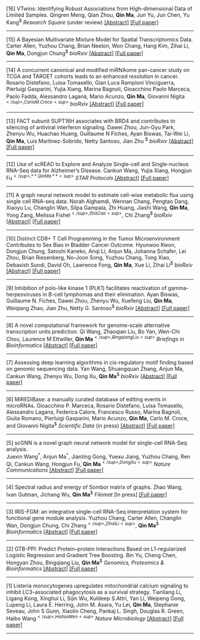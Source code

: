 
[16] VTwins: Identifying Robust Associations from High-dimensional Data of Limited Samples.
Qingren Meng, Qian Zhou, **Qin Ma**, Jun Yu, Jun Chen, Yu Kang<sup>$</sup>
*Research Square* (under review)
[[Abstract]](https://www.researchsquare.com/article/rs-116301/v1) [[Full paper]](https://assets.researchsquare.com/files/rs-116301/v1/1ec26348-95eb-4432-8b65-5044f66e22c1.pdf)

---

[15] A Bayesian Multivariate Mixture Model for Spatial Transcriptomics Data.
Carter Allen, Yuzhou Chang, Brian Neelon, Won Chang, Hang Kim, Zihai Li, **Qin Ma**, Dongjun Chung<sup>$</sup>
*bioRxiv*
[[Abstract]](https://www.biorxiv.org/content/10.1101/2021.06.23.449615v1) [[Full paper]](https://www.biorxiv.org/content/10.1101/2021.06.23.449615v1.full.pdf)

---

[14] A concurrent canonical and modified miRNAome pan-cancer study on TCGA and TARGET cohorts leads to an enhanced resolution in cancer.
Rosario Distefano, Luisa Tomasello, Gian Luca Rampioni Vinciguerra, Pierluigi Gasparini, Yujia Xiang, Marina Bagnoli, Gioacchino Paolo Marceca, Paolo Fadda, Alessandro Laganà, Mario Acunzo, **Qin Ma**, Giovanni Nigita<sup>$</sup>, Carlo M. Croce<sup>$</sup>
*bioRxiv*
[[Abstract]](https://www.biorxiv.org/content/10.1101/2021.05.18.444694v1) [[Full paper]](https://www.biorxiv.org/content/10.1101/2021.05.18.444694v1.full.pdf)
 
---

[13] FACT subunit SUPT16H associates with BRD4 and contributes to silencing of antiviral interferon signaling.
Dawei Zhou, Jun-Gyu Park, Zhenyu Wu, Huachao Huang, Guillaume N Fiches, Ayan Biswas, Tai-Wei Li, **Qin Ma**, Luis Martinez-Sobrido, Netty Santoso, Jian Zhu <sup>$</sup>
*bioRxiv*
[[Abstract]](https://www.biorxiv.org/content/10.1101/2021.04.21.440833v1) [[Full paper]](https://www.biorxiv.org/content/10.1101/2021.04.21.440833v1.full.pdf)
 
---

[12] Use of scREAD to Explore and Analyze Single-cell and Single-nucleus RNA-Seq data for Alzheimer’s Disease.
Cankun Wang, Yujia Xiang, Hongjun Fu<sup>$</sup>, **Qin Ma**<sup>$</sup>
*STAR Protocols*
[[Abstract]](https://www.sciencedirect.com/science/article/pii/S2666166721002203) [[Full paper]](https://u.osu.edu/bmbl/files/2021/05/1-s2.0-S2666166721002203-main.pdf)
 
---

[11] A graph neural network model to estimate cell-wise metabolic flux using single cell RNA-seq data.
Norah Alghamdi, Wennan Chang, Pengtao Dang, Xiaoyu Lu, Changlin Wan, Silpa Gampala, Zhi Huang, Jiashi Wang, **Qin Ma**, Yong Zang, Melissa Fishel<sup>$</sup>, Sha Cao<sup>$</sup>, Chi Zhang<sup>$</sup>
*bioRxiv*
[[Abstract]](https://www.biorxiv.org/content/10.1101/2020.09.23.310656v2) [[Full paper]](https://www.biorxiv.org/content/10.1101/2020.09.23.310656v2.full.pdf)
 
---

[10] Distinct CD8+ T Cell Programming in the Tumor Microenvironment Contributes to Sex Bias in Bladder Cancer Outcome.
Hyunwoo Kwon, Dongjun Chung, Satoshi Kaneko, Anqi Li, Anjun Ma, Johanna Schafer, Lei Zhou, Brian Riesenberg, No-Joon Song, Yuzhou Chang, Tong Xiao, Debasish Sundi, David Oh, Lawrence Fong, **Qin Ma**, Xue Li, Zihai Li<sup>$</sup>
*bioRxiv*
[[Abstract]](https://www.biorxiv.org/content/10.1101/2020.04.13.039735v1.full) [[Full paper]](https://www.biorxiv.org/content/10.1101/2020.04.13.039735v1.full.pdf)

---

[9] Inhibition of polo-like kinase 1 (PLK1) facilitates reactivation of gamma-herpesviruses in B-cell lymphomas and their elimination.
Ayan Biswas, Guillaume N. Fiches, Dawei Zhou, Zhenyu Wu, Xuefeng Liu, **Qin Ma**, Weiqiang Zhao, Jian Zhu, Netty G. Santoso<sup>$</sup>
*bioRxiv*
[[Abstract]](https://www.biorxiv.org/content/10.1101/2020.10.08.330548v2) [[Full paper]](https://www.biorxiv.org/content/10.1101/2020.10.08.330548v2.full.pdf)
 
---

[8] A novel computational framework for genome-scale alternative transcription units prediction.
Qi Wang, Zhaoqian Liu, Bo Yan, Wen-Chi Chou, Laurence M Ettwiller, **Qin Ma**<sup>$</sup>, Bingqiang Liu<sup>$</sup>
*Briefings in Bioinformatics* 
[[Abstract]](https://academic.oup.com/bib/advance-article-abstract/doi/10.1093/bib/bbab162/6265223?redirectedFrom=fulltext) [[Full paper]](https://u.osu.edu/bmbl/files/2021/05/bbab162.pdf)


---

[7] Assessing deep learning algorithms in cis-regulatory motif finding based on genomic sequencing data.
Yan Wang, Shuangquan Zhang, Anjun Ma, Cankun Wang, Zhenyu Wu, Dong Xu, **Qin Ma**<sup>$</sup>
*bioRxiv*
[[Abstract]](https://www.biorxiv.org/content/10.1101/2020.11.30.403261v1) [[Full paper]](https://www.biorxiv.org/content/10.1101/2020.11.30.403261v1.full.pdf)


---
[6] MiREDiBase: a manually curated database of editing events in microRNAs. 
Gioacchino P. Marceca, Rosario Distefano, Luisa Tomasello, Alessandro Lagana, Federica Calore, Francesco Russo, Marina Bagnoli, Giulia Romano, Pierluigi Gasparini, Mario Acunzo, **Qin Ma**, Carlo M. Croce, and Giovanni Nigita<sup>$</sup>
*Scientific Data* (in press)
[[Abstract]](https://www.biorxiv.org/content/10.1101/2020.09.04.283689v1) [[Full paper]](https://www.biorxiv.org/content/10.1101/2020.09.04.283689v1.full.pdf) 

---

[5] scGNN is a novel graph neural network model for single-cell RNA-Seq analysis.  
Juexin Wang<sup>\*</sup>, Anjun Ma<sup>\*</sup>, Jianting Gong, Yuexu Jiang, Yuzhou Chang, Ren Qi, Cankun Wang, Hongjun Fu, **Qin Ma**<sup>$</sup>, Dong Xu<sup>$</sup>
*Nature Communications*
[[Abstract]](https://doi.org/10.1038/s41467-021-22197-x) [[Full paper]](https://u.osu.edu/bmbl/files/2021/03/Wang_et_al-2021-Nature_Communications-1.pdf)

---

[4] Spectral radius and energy of Sombor matrix of graphs.
Zhao Wang, Ivan Gutman, Jichang Wu, **Qin Ma**<sup>$</sup>
*Filomat*
[In press] [[Full paper]](https://u.osu.edu/bmbl/files/2021/04/Spectral-Radius-and-Energy-of-Sombor-Matrix-of-Graphs.pdf)

--- 

[3] IRIS-FGM: an integrative single-cell RNA-Seq interpretation system for functional gene module analysis.
Yuzhou Chang, Carter Allen, Changlin Wan, Dongjun Chung, Chi Zhang<sup>$</sup>, Zihai Li<sup>$</sup>,  **Qin Ma**<sup>$</sup>
*Bioinformatics*
[[Abstract]](https://academic.oup.com/bioinformatics/advance-article-abstract/doi/10.1093/bioinformatics/btab108/6140779) [[Full paper]](https://u.osu.edu/bmbl/files/2021/02/iris-fgm.pdf)


---

[2] GTB-PPI: Predict Protein–protein Interactions Based on L1-regularized Logistic Regression and Gradient Tree Boosting.
Bin Yu, Cheng Chen, Hongyan Zhou, Bingqiang Liu, **Qin Ma**<sup>$</sup>
*Genomics, Proteomics & Bioinformatics*
[[Abstract]](https://www.sciencedirect.com/science/article/pii/S1672022921000048) [[Full paper]](https://u.osu.edu/bmbl/files/2021/01/1-s2.0-S1672022921000048-main.pdf)


---

[1] Listeria monocytogenes upregulates mitochondrial calcium signaling to inhibit LC3-associated phagocytosis as a survival strategy.
Tianliang Li, Ligang Kong, Xinghui Li, Sijin Wu, Kuldeep S.Attri, Yan Li, Weipeng Gong, Lupeng Li, Laura E. Herring, John M. Asara, Yu Lei, **Qin Ma**, Stephanie Seveau, John S Gunn, Xiaolin Cheng, Pankaj L. Singh, Douglas R. Green, Haibo Wang<sup>$</sup>, Haitao Wen<sup>$</sup>
*Nature Microbiology*
[[Abstract]](https://www.nature.com/articles/s41564-020-00843-2) [[Full paper]](https://u.osu.edu/bmbl/files/2021/01/s41564-020-00843-2.pdf)

---